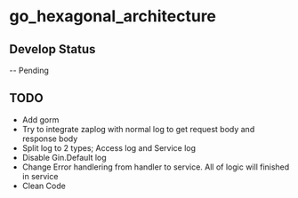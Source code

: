 # go_hexagonal_architecture

## Develop Status 
-- Pending 

## TODO 
- Add gorm 
- Try to integrate zaplog with normal log to get request body and response body 
- Split log to 2 types; Access log and Service log
- Disable Gin.Default log
- Change Error handlering from handler to service. All of logic will finished in service
- Clean Code